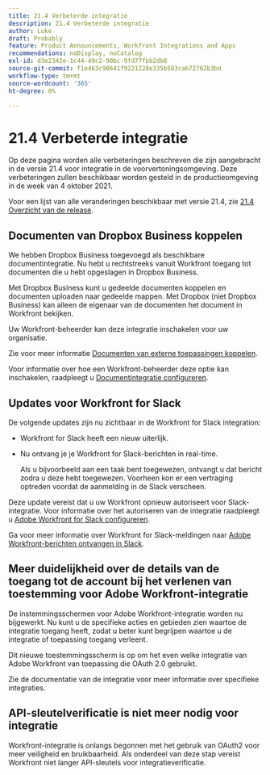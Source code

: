 ```yaml
---
title: 21.4 Verbeterde integratie
description: 21.4 Verbeterde integratie
author: Luke
draft: Probably
feature: Product Announcements, Workfront Integrations and Apps
recommendations: noDisplay, noCatalog
exl-id: d3e2342e-1c44-49c2-90bc-9fd77fbb2db8
source-git-commit: f1e463c90641f9221228e335b583cab72762b3bd
workflow-type: tm+mt
source-wordcount: '365'
ht-degree: 0%

---
```


# 21.4 Verbeterde integratie

Op deze pagina worden alle verbeteringen beschreven die zijn aangebracht in de versie 21.4 voor integratie in de voorvertoningsomgeving. Deze verbeteringen zullen beschikbaar worden gesteld in de productieomgeving in de week van 4 oktober 2021.

Voor een lijst van alle veranderingen beschikbaar met versie 21.4, zie [21.4 Overzicht van de release](../../../product-announcements/product-releases/21.4-release-activity/21-4-release-overview.md).

## Documenten van Dropbox Business koppelen

We hebben Dropbox Business toegevoegd als beschikbare documentintegratie. Nu hebt u rechtstreeks vanuit Workfront toegang tot documenten die u hebt opgeslagen in Dropbox Business.

Met Dropbox Business kunt u gedeelde documenten koppelen en documenten uploaden naar gedeelde mappen. Met Dropbox (niet Dropbox Business) kan alleen de eigenaar van de documenten het document in Workfront bekijken.

Uw Workfront-beheerder kan deze integratie inschakelen voor uw organisatie.

Zie voor meer informatie [Documenten van externe toepassingen koppelen](../../../documents/adding-documents-to-workfront/link-documents-from-external-apps.md).

Voor informatie over hoe een Workfront-beheerder deze optie kan inschakelen, raadpleegt u [Documentintegratie configureren](../../../administration-and-setup/configure-integrations/configure-document-integrations.md).

## Updates voor Workfront for Slack

De volgende updates zijn nu zichtbaar in de Workfront for Slack integration:

* Workfront for Slack heeft een nieuw uiterlijk.
* Nu ontvang je je Workfront for Slack-berichten in real-time.

  Als u bijvoorbeeld aan een taak bent toegewezen, ontvangt u dat bericht zodra u deze hebt toegewezen. Voorheen kon er een vertraging optreden voordat de aanmelding in de Slack verscheen.

Deze update vereist dat u uw Workfront opnieuw autoriseert voor Slack-integratie. Voor informatie over het autoriseren van de integratie raadpleegt u [Adobe Workfront for Slack configureren](../../../workfront-integrations-and-apps/using-workfront-with-slack/configure-workfront-for-slack.md).

Ga voor meer informatie over Workfront for Slack-meldingen naar [Adobe Workfront-berichten ontvangen in Slack](../../../workfront-integrations-and-apps/using-workfront-with-slack/receive-workfront-notifications-in-slack.md).

## Meer duidelijkheid over de details van de toegang tot de account bij het verlenen van toestemming voor Adobe Workfront-integratie

De instemmingsschermen voor Adobe Workfront-integratie worden nu bijgewerkt. Nu kunt u de specifieke acties en gebieden zien waartoe de integratie toegang heeft, zodat u beter kunt begrijpen waartoe u de integratie of toepassing toegang verleent.

Dit nieuwe toestemmingsscherm is op om het even welke integratie van Adobe Workfront van toepassing die OAuth 2.0 gebruikt.

Zie de documentatie van de integratie voor meer informatie over specifieke integraties.

## API-sleutelverificatie is niet meer nodig voor integratie

Workfront-integratie is onlangs begonnen met het gebruik van OAuth2 voor meer veiligheid en bruikbaarheid. Als onderdeel van deze stap vereist Workfront niet langer API-sleutels voor integratieverificatie.
